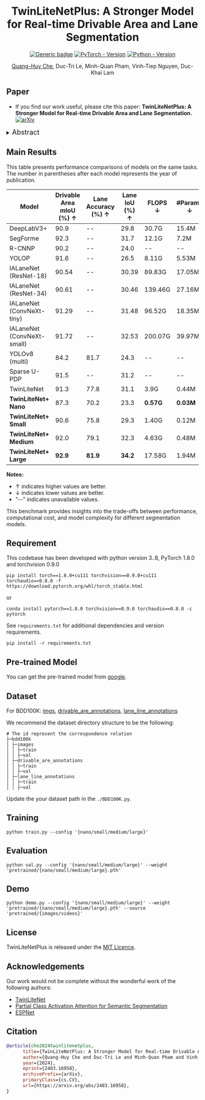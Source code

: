 <div align="center">
<h1> TwinLiteNetPlus: A Stronger Model for Real-time Drivable Area and Lane Segmentation
 </h1>

[![Generic badge](https://img.shields.io/badge/License-MIT-<COLOR>.svg?style=for-the-badge)](https://github.com/chequanghuy/TwinLiteNetPlus/main/LICENSE) 
[![PyTorch - Version](https://img.shields.io/badge/PYTORCH-1.8-red?style=for-the-badge&logo=pytorch)](https://pytorch.org/get-started/locally/) 
[![Python - Version](https://img.shields.io/badge/PYTHON-3.8-red?style=for-the-badge&logo=python&logoColor=white)](https://www.python.org/downloads/)
<br>

  [Quang-Huy Che](https://scholar.google.com/citations?user=k7lUdFAAAAAJ&hl=vi&authuser=2), Duc-Tri Le, Minh-Quan Pham, Vinh-Tiep Nguyen, Duc-Khai Lam
</div>

## Paper

* If you find our work useful, please cite this paper: **TwinLiteNetPlus: A Stronger Model for Real-time Drivable Area and Lane Segmentation.** [![arXiv](https://img.shields.io/badge/arXiv-2502.12524-b31b1b.svg)](https://arxiv.org/abs/2403.16958)

<details>
  <summary>
  <font size="+1">Abstract</font>
  </summary>
Semantic segmentation is crucial for autonomous driving, particularly for Drivable Area and Lane Segmentation, ensuring safety and navigation. To address the high computational costs of current state-of-the-art (SOTA) models, this paper introduces TwinLiteNetPlus (TwinLiteNet+), a model adept at balancing efficiency and accuracy. TwinLiteNet+ incorporates standard and depth-wise separable dilated convolutions, reducing complexity while maintaining high accuracy. It is available in four configurations, from the robust 1.94 million-parameter TwinLiteNetPlus_Large to the ultra-compact 34K-parameter TwinLiteNetPlus_nano. Notably, TwinLiteNetPlus_Large attains a 92.9% mIoU for Drivable Area Segmentation and a 34.2% IoU for Lane Segmentation. These results notably outperform those of current SOTA models while requiring a computational cost that is approximately 11 times lower in terms of Floating Point Operations (FLOPs) compared to the existing SOTA model. Extensively tested on various embedded devices, TwinLiteNet+ demonstrates promising latency and power efficiency, underscoring its suitability for real-world autonomous vehicle applications.
</details>

## Main Results

This table presents performance comparisons of models on the same tasks. The number in parentheses after each model represents the year of publication.

| Model | Drivable Area mIoU (%) ↑ | Lane Accuracy (%) ↑ | Lane IoU (%) ↑ | FLOPS ↓ | #Params ↓ |
|--------|----------------|----------------|--------------|----------------|----------------|
| DeepLabV3+ | 90.9 | -- | 29.8 | 30.7G | 15.4M |
| SegForme | 92.3 | -- | 31.7 | 12.1G | 7.2M |
| R-CNNP | 90.2 | -- | 24.0 | -- | -- |
| YOLOP | 91.6 | -- | 26.5 | 8.11G | 5.53M |
| IALaneNet (ResNet-18) | 90.54 | -- | 30.39 | 89.83G | 17.05M |
| IALaneNet (ResNet-34) | 90.61 | -- | 30.46 | 139.46G | 27.16M |
| IALaneNet (ConvNeXt-tiny) | 91.29 | -- | 31.48 | 96.52G | 18.35M |
| IALaneNet (ConvNeXt-small) | 91.72 | -- | 32.53 | 200.07G | 39.97M |
| YOLOv8 (multi) | 84.2 | 81.7 | 24.3 | -- | -- |
| Sparse U-PDP | 91.5 | -- | 31.2 | -- | -- |
| TwinLiteNet | 91.3 | 77.8 | 31.1 | 3.9G | 0.44M |
| **TwinLiteNet+ Nano** | 87.3 | 70.2 | 23.3 | **0.57G** | **0.03M** |
| **TwinLiteNet+ Small** | 90.6 | 75.8 | 29.3 | 1.40G | 0.12M |
| **TwinLiteNet+ Medium** | 92.0 | 79.1 | 32.3 | 4.63G | 0.48M |
| **TwinLiteNet+ Large** | **92.9** | **81.9** | **34.2** | 17.58G | 1.94M |

**Notes:**
- ↑ indicates higher values are better.
- ↓ indicates lower values are better.
- "--" indicates unavailable values.

This benchmark provides insights into the trade-offs between performance, computational cost, and model complexity for different segmentation models.

## Requirement

This codebase has been developed with python version 3..8, PyTorch 1.8.0 and torchvision 0.9.0
```setup
pip install torch==1.8.0+cu111 torchvision==0.9.0+cu111 torchaudio==0.8.0 -f https://download.pytorch.org/whl/torch_stable.html
```
or
```setup
conda install pytorch==1.8.0 torchvision==0.9.0 torchaudio==0.8.0 -c pytorch
```
See `requirements.txt` for additional dependencies and version requirements.
```setup
pip install -r requirements.txt
```


## Pre-trained Model
You can get the pre-trained model from <a href="https://drive.google.com/drive/folders/1EqBzUw0b17aEumZmWYrGZmbx_XJqU-vz?usp=sharing">google</a>.


## Dataset
For BDD100K: [imgs](https://bdd-data.berkeley.edu/), [drivable_are_annotations](https://drive.google.com/file/d/1xy_DhUZRHR8yrZG3OwTQAHhYTnXn7URv/view?usp=sharing), [lane_line_annotations](https://drive.google.com/file/d/1lDNTPIQj_YLNZVkksKM25CvCHuquJ8AP/view?usp=sharing)

We recommend the dataset directory structure to be the following:

```
# The id represent the correspondence relation
├─bdd100k
│ ├─images
│ │ ├─train
│ │ ├─val
│ ├─drivable_are_annotations
│ │ ├─train
│ │ ├─val
│ ├─lane_line_annotations
│ │ ├─train
│ │ ├─val
```

Update the your dataset path in the `./BDD100K.py`.

## Training

```shell
python train.py --config '{nano/small/medium/large}'
```

## Evaluation

```shell
python val.py --config '{nano/small/medium/large}' --weight 'pretrained/{nano/small/medium/large}.pth'
```

## Demo

```shell
python demo.py --config '{nano/small/medium/large}' --weight 'pretrained/{nano/small/medium/large}.pth' --source 'pretrained/{images/videos}'
```


## License

TwinLiteNetPlus is released under the [MIT Licence](LICENSE).

## Acknowledgements

Our work would not be complete without the wonderful work of the following authors:

* [TwinLiteNet](https://github.com/chequanghuy/TwinLiteNet)
* [Partial Class Activation Attention for Semantic Segmentation](https://github.com/lsa1997/PCAA)
* [ESPNet](https://github.com/sacmehta/ESPNet)

## Citation

```BibTeX
@article{che2024twinlitenetplus,
      title={TwinLiteNetPlus: A Stronger Model for Real-time Drivable Area and Lane Segmentation}, 
      author={Quang-Huy Che and Duc-Tri Le and Minh-Quan Pham and Vinh-Tiep Nguyen and Duc-Khai Lam},
      year={2024},
      eprint={2403.16958},
      archivePrefix={arXiv},
      primaryClass={cs.CV},
      url={https://arxiv.org/abs/2403.16958}, 
}
```

